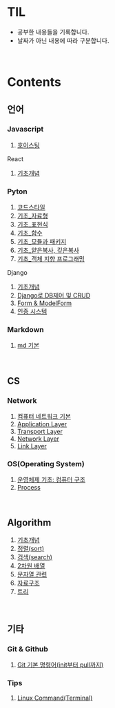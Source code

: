 # TIL

- 공부한 내용들을 기록합니다.
- 날짜가 아닌 내용에 따라 구분합니다.

<br>

# Contents

## 언어

### Javascript

1. [호이스팅](language/javascript/hoisting.md)

React

1. [기초개념](language/javascript/react/react_basic.md)

### Pyton

1. [코드스타일](language/python/codestyleguide.md)
2. [기초\_자료형](language/python/basic_datatype.md)
3. [기초\_표현식](language/python/basic_expression.md)
4. [기초\_함수](language/python/basic_function.md)
5. [기초\_모듈과 패키지](language/python/basic_module.md)
6. [기초\_얕은복사, 깊은복사](language/python/basic_copy.md)
7. [기초\_객체 지향 프로그래밍](language/python/basic_oop.md)

Django

1. [기초개념](language/python/django/django_basic.md)
2. [Django로 DB제어 및 CRUD](language/python/django/django_db_crud.md)
3. [Form & ModelForm](language/python/django/django_form_modelform.md)
4. [인증 시스템](language/python/django/django_auth_system.md)

### Markdown

1. [md 기본](language/markdown/md_basic.md)

<br>

## CS

### Network

1. [컴퓨터 네트워크 기본](cs/network/network_basic.md)
2. [Application Layer](cs/network/app_layer.md)
3. [Transport Layer](cs/network/transport_layer.md)
4. [Network Layer](cs/network/network_layer.md)
5. [Link Layer](cs/network/link_layer.md)

### OS(Operating System)

1. [운영체제 기초: 컴퓨터 구조](cs/os_basic.md)
2. [Process](cs/os/os_process.md)

<br>

## Algorithm

1. [기초개념](algorithm/algorithm_basic.md)
2. [정렬(sort)](algorithm/sort.md)
3. [검색(search)](algorithm/search.md)
4. [2차원 배열](algorithm/matrix.md)
5. [문자열 관련](algorithm/string.md)
6. [자료구조](algorithm/data_structure.md)
7. [트리](algorithm/tree.md)

<br>

## 기타

### Git & Github

1. [Git 기본 명령어(init부터 pull까지)](etc/git_and_github/git_basic.md)

### Tips

1. [Linux Command(Terminal)](etc/tips/linux_cmd.md)
